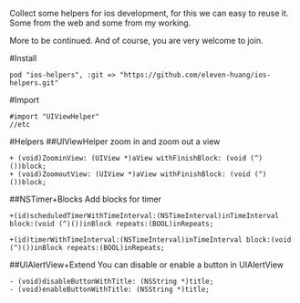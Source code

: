 Collect some helpers for ios development, for this we can easy to reuse it. Some from the web and some from my working. 

More to be continued. And of course, you are very welcome to join.

#Install
	
	pod "ios-helpers", :git => "https://github.com/eleven-huang/ios-helpers.git"

#Import
	
	#import "UIViewHelper"
	//etc

#Helpers
##UIViewHelper
zoom in and zoom out a view
	
		
	+ (void)ZoominView: (UIView *)aView withFinishBlock: (void (^)())block;
	+ (void)ZoomoutView: (UIView *)aView withFinishBlock: (void (^)())block;
	
##NSTimer+Blocks
Add blocks for timer

		
	+(id)scheduledTimerWithTimeInterval:(NSTimeInterval)inTimeInterval block:(void (^)())inBlock repeats:(BOOL)inRepeats;
	
	+(id)timerWithTimeInterval:(NSTimeInterval)inTimeInterval block:(void (^)())inBlock repeats:(BOOL)inRepeats;
	
	
##UIAlertView+Extend
You can disable or enable a button in UIAlertView

	
	- (void)disableButtonWithTitle: (NSString *)title;
	- (void)enableButtonWithTitle: (NSString *)title;
	
	
	